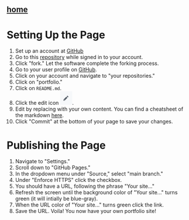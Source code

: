 ## [home](https://milesccoleman.com/portfolio/)
# Setting Up the Page
1. Set up an account at [GitHub](https://github.com)
2. Go to this [repository](https://github.com/milesccoleman/portfolio.git) while signed in to your account. 
3. Click "fork." Let the software complete the forking process. 
4. Go to your user profile on [GitHub](https://github.com). 
5. Click on your account and navigate to "your repositories." 
6. Click on "portfolio." 
7. Click on ```README.md```. 
8. Click the edit icon ![edit icon!](edit.png "edit icon"). 
9. Edit by replacing with your own content. You can find a cheatsheet of the markdown [here](https://www.markdownguide.org/basic-syntax#headings). 
10. Click "Commit" at the bottom of your page to save your changes. 

# Publishing the Page
1. Navigate to "Settings." 
2. Scroll down to "GitHub Pages." 
3. In the dropdown menu under "Source," select "main branch." 
4. Under "Enforce HTTPS" click the checkbox. 
5. You should have a URL, following the phrase "Your site..." 
6. Refresh the screen until the background color of "Your site..." turns green (it will intially be blue-gray). 
7. When the URL color of "Your site..." turns green click the link. 
8. Save the URL. Voila! You now have your own portfolio site! 

